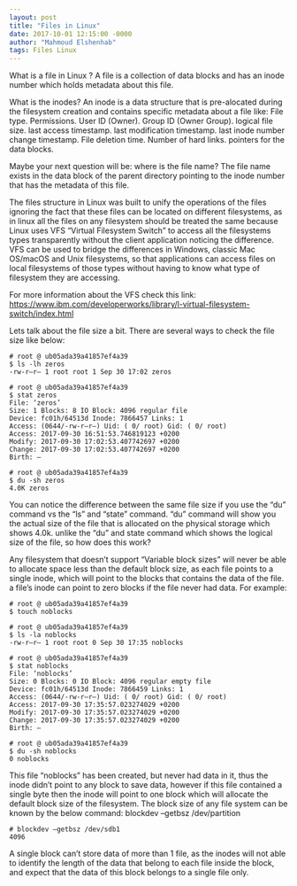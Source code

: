 ```yaml
---
layout: post
title: "Files in Linux"
date: 2017-10-01 12:15:00 -0000
author: "Mahmoud Elshenhab"
tags: Files Linux
---
```


What is a file in Linux ?
  A file is a collection of data blocks and has an inode number which holds metadata about this file.

What is the inodes?
  An inode is a data structure that is pre-alocated during the filesystem creation and contains specific metadata about a file like:
    File type.
    Permissions.
    User ID (Owner).
    Group ID (Owner Group).
    logical file size.
    last access timestamp.
    last modification timestamp.
    last inode number change timestamp.
    File deletion time.
    Number of hard links.
    pointers for the data blocks.

Maybe your next question will be: where is the file name?
  The file name exists in the data block of the parent directory pointing to the inode number that has the metadata of this file.

The files structure in Linux was built to unify the operations of the files ignoring the fact that these files can be located on different filesystems, as in linux all the files on any filesystem should be treated the same because Linux uses VFS “Virtual Filesystem Switch” to access all the filesystems types transparently without the client application noticing the difference. VFS can be used to bridge the differences in Windows, classic Mac OS/macOS and Unix filesystems, so that applications can access files on local filesystems of those types without having to know what type of filesystem they are accessing.

For more information about the VFS check this link: https://www.ibm.com/developerworks/library/l-virtual-filesystem-switch/index.html

Lets talk about the file size a bit. There are several ways to check the file size like below:

```
# root @ ub05ada39a41857ef4a39
$ ls -lh zeros
-rw-r–r– 1 root root 1 Sep 30 17:02 zeros

# root @ ub05ada39a41857ef4a39
$ stat zeros
File: ‘zeros’
Size: 1 Blocks: 8 IO Block: 4096 regular file
Device: fc01h/64513d Inode: 7866457 Links: 1
Access: (0644/-rw-r–r–) Uid: ( 0/ root) Gid: ( 0/ root)
Access: 2017-09-30 16:51:53.746819123 +0200
Modify: 2017-09-30 17:02:53.407742697 +0200
Change: 2017-09-30 17:02:53.407742697 +0200
Birth: –

# root @ ub05ada39a41857ef4a39
$ du -sh zeros
4.0K zeros
```

You can notice the difference between the same file size if you use the “du” command vs the “ls” and “state” command. “du” command will show you the actual size of the file that is allocated on the physical storage which shows 4.0k. unlike the “du” and state command which shows the logical size of the file, so how does this work?

Any filesystem that doesn’t support “Variable block sizes” will never be able to allocate space less than the default block size, as each file points to a single inode, which will point to the blocks that contains the data of the file. a file’s inode can point to zero blocks if the file never had data. For example:

```
# root @ ub05ada39a41857ef4a39
$ touch noblocks

# root @ ub05ada39a41857ef4a39
$ ls -la noblocks
-rw-r–r– 1 root root 0 Sep 30 17:35 noblocks

# root @ ub05ada39a41857ef4a39
$ stat noblocks
File: ‘noblocks’
Size: 0 Blocks: 0 IO Block: 4096 regular empty file
Device: fc01h/64513d Inode: 7866459 Links: 1
Access: (0644/-rw-r–r–) Uid: ( 0/ root) Gid: ( 0/ root)
Access: 2017-09-30 17:35:57.023274029 +0200
Modify: 2017-09-30 17:35:57.023274029 +0200
Change: 2017-09-30 17:35:57.023274029 +0200
Birth: –

# root @ ub05ada39a41857ef4a39
$ du -sh noblocks
0 noblocks
```

This file “noblocks” has been created, but never had data in it, thus the inode didn’t point to any block to save data, however if this file contained a single byte then the inode will point to one block which will allocate the default block size of the filesystem.
The block size of any file system can be known by the below command:
blockdev –getbsz /dev/partition

```
# blockdev –getbsz /dev/sdb1
4096
```

A single block can’t store data of more than 1 file, as the inodes will not able to identify the length of the data that belong to each file inside the block, and expect that the data of this block belongs to a single file only.
